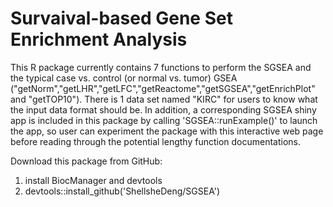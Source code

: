 # Survaival-based Gene Set Enrichment Analysis
This R package currently contains 7 functions to perform the SGSEA and the typical case vs. control (or normal vs. tumor) GSEA ("getNorm","getLHR","getLFC","getReactome","getSGSEA","getEnrichPlot" and "getTOP10"). There is 1 data set named "KIRC" for users to know what the input data format should be. In addition, a corresponding SGSEA shiny app is included in this package by calling 'SGSEA::runExample()' to launch the app, so user can experiment the package with this interactive web page before reading through the potential lengthy function documentations.

Download this package from GitHub: 
1. install BiocManager and devtools
2. devtools::install_github('ShellsheDeng/SGSEA')
